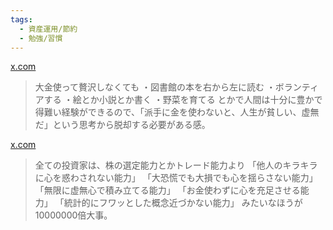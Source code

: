 ```yaml
---
tags:
  - 資産運用/節約
  - 勉強/習慣
---
```

[x.com](https://x.com/fladdict/status/1678206930714517506)
>大金使って贅沢しなくても ・図書館の本を右から左に読む ・ボランティアする ・絵とか小説とか書く ・野菜を育てる とかで人間は十分に豊かで得難い経験ができるので、「派手に金を使わないと、人生が貧しい、虚無だ」という思考から脱却する必要がある感。

[x.com](https://x.com/fladdict/status/1678029482022830080)
>全ての投資家は、株の選定能力とかトレード能力より 「他人のキラキラに心を惑わされない能力」 「大恐慌でも大損でも心を揺らさない能力」 「無限に虚無心で積み立てる能力」 「お金使わずに心を充足させる能力」 「統計的にフワッとした概念近づかない能力」 みたいなほうが10000000倍大事。

